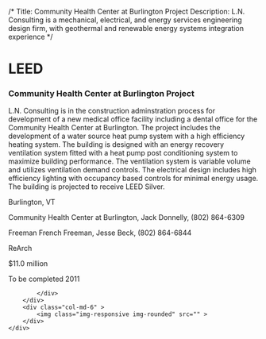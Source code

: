 /*
Title: Community Health Center at Burlington Project
Description: L.N. Consulting is a mechanical, electrical, and energy services engineering design firm, with geothermal and renewable energy systems integration experience
*/

# LEED

<div>
	<div class="row">
		<div class="col-md-6" >
			<div class="well" >
				<h3>Community Health Center at Burlington Project</h3>
				<p>
   
   L.N. Consulting is in the construction adminstration process for development of a new medical office facility including a dental office for the Community Health Center at Burlington.  The project includes the development of a water source heat pump system with a high efficiency heating system.  The building is designed with an energy recovery ventilation system fitted with a heat pump post conditioning system to maximize building performance.  The ventilation system is variable volume and utilizes ventilation demand controls.    The electrical design includes high efficiency lighting with occupancy based controls for minimal energy usage.  The building is projected to receive LEED Silver.
</p>
				<p>Burlington, VT</p>
				<p>Community Health Center at Burlington, Jack Donnelly, (802) 864-6309</p>
				<p>Freeman French Freeman, Jesse Beck, (802) 864-6844</p>
				<p>ReArch</p>
				<p>$11.0 million</p>
				<p>To be completed 2011</p>
				<p></p>
				
			</div>
		</div>
		<div class="col-md-6" >
			<img class="img-responsive img-rounded" src="" >
		</div>
	</div>
</div>